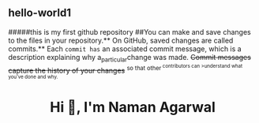 ## hello-world1
#####this is my first github repository
##You can make and save changes to the files in your repository.** On GitHub, saved changes are called commits.** Each `commit has` an associated commit message, which is a description explaining why a<sub>particular</sub>change was made. ~~Commit messages capture the history of your changes~~ <sup>so that other<sup> contributors can        >understand what you’ve done and why.
<h1 align="center">Hi 👋, I'm Naman Agarwal</h1>

